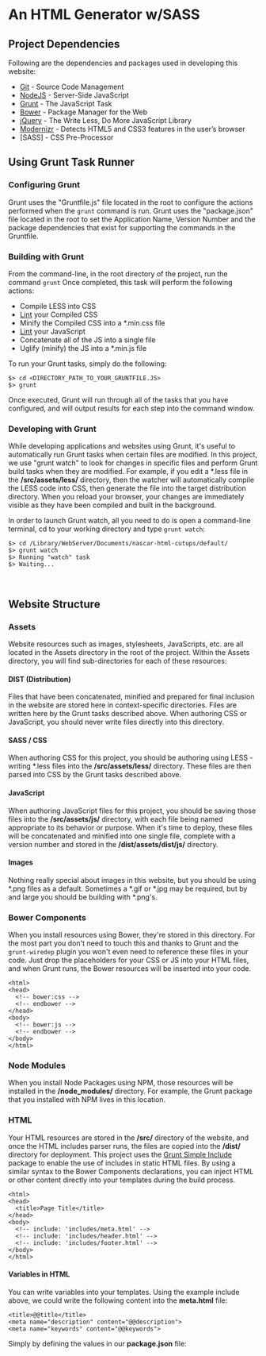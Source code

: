 # An HTML Generator w/SASS


## Project Dependencies
Following are the dependencies and packages used in developing this website:

* [Git](http://git-scm.com/) - Source Code Management
* [NodeJS](http://nodejs.org/) - Server-Side JavaScript
* [Grunt](http://gruntjs.com/) - The JavaScript Task
* [Bower](http://bower.io/) - Package Manager for the Web
* [jQuery](http://jquery.com/) - The Write Less, Do More JavaScript Library
* [Modernizr](http://modernizr.com/) - Detects HTML5 and CSS3 features in the user’s browser
* [SASS] - CSS Pre-Processor

## Using Grunt Task Runner

### Configuring Grunt
Grunt uses the "Gruntfile.js" file located in the root to configure the actions
performed when the `grunt` command is run. Grunt uses the "package.json" file located
in the root to set the Application Name, Version Number and the package dependencies
that exist for supporting the commands in the Gruntfile.

### Building with Grunt
From the command-line, in the root directory of the project, run the command `grunt`
Once completed, this task will perform the following actions:

* Compile LESS into CSS
* [Lint](http://csslint.net/) your Compiled CSS
* Minify the Compiled CSS into a *.min.css file
* [Lint](http://jshint.com/) your JavaScript
* Concatenate all of the JS into a single file
* Uglify (minify) the JS into a *.min.js file

To run your Grunt tasks, simply do the following:

    $> cd <DIRECTORY_PATH_TO_YOUR_GRUNTFILE.JS>
    $> grunt

Once executed, Grunt will run through all of the tasks that you have configured,
and will output results for each step into the command window.

### Developing with Grunt
While developing applications and websites using Grunt, it's useful to automatically
run Grunt tasks when certain files are modified. In this project, we use "grunt watch"
to look for changes in specific files and perform Grunt build tasks when they are
modified. For example, if you edit a *.less file in the __/src/assets/less/__
directory, then the watcher will automatically compile the LESS code into CSS,
then generate the file into the target distribution directory. When you reload your
browser, your changes are immediately visible as they have been compiled and built
in the background.

In order to launch Grunt watch, all you need to do is open a command-line terminal,
cd to your working directory and type `grunt watch`:

    $> cd /Library/WebServer/Documents/nascar-html-cutups/default/
    $> grunt watch
    $> Running "watch" task
    $> Waiting...

&nbsp;


## Website Structure

### Assets
Website resources such as images, stylesheets, JavaScripts, etc. are all located in
the Assets directory in the root of the project. Within the Assets directory, you
will find sub-directories for each of these resources:

#### DIST (Distribution)
Files that have been concatenated, minified and prepared for final inclusion in the
website are stored here in context-specific directories. Files are written here by
the Grunt tasks described above. When authoring CSS or JavaScript, you should never
write files directly into this directory.

#### SASS / CSS
When authoring CSS for this project, you should be authoring using LESS - writing
\*.less files into the __/src/assets/less/__ directory. These files are then parsed
into CSS by the Grunt tasks described above.

#### JavaScript
When authoring JavaScript files for this project, you should be saving those files
into the __/src/assets/js/__ directory, with each file being named appropriate to
its behavior or purpose. When it's time to deploy, these files will be concatenated
and minified into one single file, complete with a version number and stored in the
__/dist/assets/dist/js/__ directory.

#### Images
Nothing really special about images in this website, but you should be using \*.png
files as a default. Sometimes a \*.gif or \*.jpg may be required, but by and large
you should be building with \*.png's.

### Bower Components
When you install resources using Bower, they're stored in this directory. For the most
part you don't need to touch this and thanks to Grunt and the `grunt-wiredep` plugin
you won't even need to reference these files in your code. Just drop the placeholders
for your CSS or JS into your HTML files, and when Grunt runs, the Bower resources will
be inserted into your code.

    <html>
    <head>
      <!-- bower:css -->
      <!-- endbower -->
    </head>
    <body>
      <!-- bower:js -->
      <!-- endbower -->
    </body>
    </html>

### Node Modules
When you install Node Packages using NPM, those resources will be installed in the
__/node_modules/__ directory. For example, the Grunt package that you installed with
NPM lives in this location.

### HTML
Your HTML resources are stored in the __/src/__ directory of the website, and once
the HTML includes parser runs, the files are copied into the __/dist/__ directory
for deployment. This project uses the [Grunt Simple Include](https://www.npmjs.org/package/grunt-simple-include)
package to enable the use of includes in static HTML files. By using a similar
syntax to the Bower Components declarations, you can inject HTML or other content
directly into your templates during the build process.

    <html>
    <head>
      <title>Page Title</title>
    </head>
    <body>
      <!-- include: 'includes/meta.html' -->
      <!-- include: 'includes/header.html' -->
      <!-- include: 'includes/footer.html' -->
    </body>
    </html>


#### Variables in HTML
You can write variables into your templates. Using the example include
above, we could write the following content into the __meta.html__ file:

    <title>@@title</title>
    <meta name="description" content="@@description">
    <meta name="keywords" content="@@keywords">

Simply by defining the values in our __package.json__ file:
